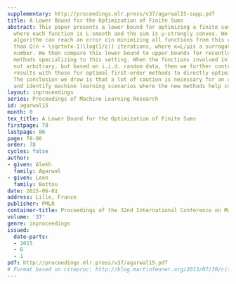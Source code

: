 ```yaml
---
supplementary: http://proceedings.mlr.press/v37/agarwal15-supp.pdf
title: A Lower Bound for the Optimization of Finite Sums
abstract: This paper presents a lower bound for optimizing a finite sum of n functions,
  where each function is L-smooth and the sum is μ-strongly convex. We show that no
  algorithm can reach an error εin minimizing all functions from this class in fewer
  than Ω(n + \sqrtn(κ-1)\log(1/ε)) iterations, where κ=L/μis a surrogate condition
  number. We then compare this lower bound to upper bounds for recently developed
  methods specializing to this setting. When the functions involved in this sum are
  not arbitrary, but based on i.i.d. random data, then we further contrast these complexity
  results with those for optimal first-order methods to directly optimize the sum.
  The conclusion we draw is that a lot of caution is necessary for an accurate comparison,
  and identify machine learning scenarios where the new methods help computationally.
layout: inproceedings
series: Proceedings of Machine Learning Research
id: agarwal15
month: 0
tex_title: A Lower Bound for the Optimization of Finite Sums
firstpage: 78
lastpage: 86
page: 78-86
order: 78
cycles: false
author:
- given: Alekh
  family: Agarwal
- given: Leon
  family: Bottou
date: 2015-06-01
address: Lille, France
publisher: PMLR
container-title: Proceedings of the 32nd International Conference on Machine Learning
volume: '37'
genre: inproceedings
issued:
  date-parts:
  - 2015
  - 6
  - 1
pdf: http://proceedings.mlr.press/v37/agarwal15.pdf
# Format based on citeproc: http://blog.martinfenner.org/2013/07/30/citeproc-yaml-for-bibliographies/
---
```

